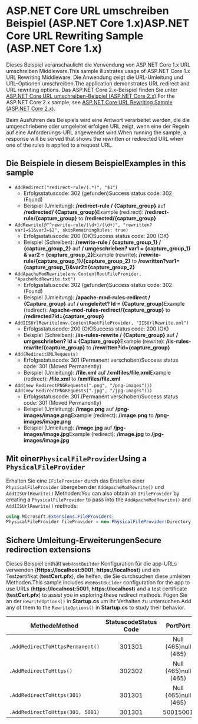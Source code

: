 # <a name="aspnet-core-url-rewriting-sample-aspnet-core-1x"></a><span data-ttu-id="d7b1e-101">ASP.NET Core URL umschreiben Beispiel (ASP.NET Core 1.x)</span><span class="sxs-lookup"><span data-stu-id="d7b1e-101">ASP.NET Core URL Rewriting Sample (ASP.NET Core 1.x)</span></span>

<span data-ttu-id="d7b1e-102">Dieses Beispiel veranschaulicht die Verwendung von ASP.NET Core 1.x URL umschreiben Middleware.</span><span class="sxs-lookup"><span data-stu-id="d7b1e-102">This sample illustrates usage of ASP.NET Core 1.x URL Rewriting Middleware.</span></span> <span data-ttu-id="d7b1e-103">Die Anwendung zeigt die URL-Umleitung und URL-Optionen umschreiben.</span><span class="sxs-lookup"><span data-stu-id="d7b1e-103">The application demonstrates URL redirect and URL rewriting options.</span></span> <span data-ttu-id="d7b1e-104">Das ASP.NET Core 2.x-Beispiel finden Sie unter [ASP.NET Core URL umschreiben-Beispiel (ASP.NET Core 2.x)](https://github.com/aspnet/Docs/tree/master/aspnetcore/fundamentals/url-rewriting/samples/2.x).</span><span class="sxs-lookup"><span data-stu-id="d7b1e-104">For the ASP.NET Core 2.x sample, see [ASP.NET Core URL Rewriting Sample (ASP.NET Core 2.x)](https://github.com/aspnet/Docs/tree/master/aspnetcore/fundamentals/url-rewriting/samples/2.x).</span></span>

<span data-ttu-id="d7b1e-105">Beim Ausführen des Beispiels wird eine Antwort verarbeitet werden, die die umgeschriebene oder umgeleitet erfolgen URL zeigt, wenn eine der Regeln auf eine Anforderungs-URL angewendet wird.</span><span class="sxs-lookup"><span data-stu-id="d7b1e-105">When running the sample, a response will be served that shows the rewritten or redirected URL when one of the rules is applied to a request URL.</span></span>

## <a name="examples-in-this-sample"></a><span data-ttu-id="d7b1e-106">Die Beispiele in diesem Beispiel</span><span class="sxs-lookup"><span data-stu-id="d7b1e-106">Examples in this sample</span></span>

* `AddRedirect("redirect-rule/(.*)", "$1")`
  - <span data-ttu-id="d7b1e-107">Erfolgsstatuscode: 302 (gefunden)</span><span class="sxs-lookup"><span data-stu-id="d7b1e-107">Success status code: 302 (Found)</span></span>
  - <span data-ttu-id="d7b1e-108">Beispiel (Umleitung): **/redirect-rule / {Capture_group}** auf **/redirected/ {Capture_group}**</span><span class="sxs-lookup"><span data-stu-id="d7b1e-108">Example (redirect): **/redirect-rule/{capture_group}** to **/redirected/{capture_group}**</span></span>
* `AddRewrite(@"^rewrite-rule/(\d+)/(\d+)", "rewritten?var1=$1&var2=$2", skipRemainingRules: true)`
  - <span data-ttu-id="d7b1e-109">Erfolgsstatuscode: 200 (OK)</span><span class="sxs-lookup"><span data-stu-id="d7b1e-109">Success status code: 200 (OK)</span></span>
  - <span data-ttu-id="d7b1e-110">Beispiel (Schreiben): **/rewrite-rule / {capture_group_1} / {capture_group_2}** auf **/ umgeschrieben? var1 = {capture_group_1} & var2 = {capture_group_2}**</span><span class="sxs-lookup"><span data-stu-id="d7b1e-110">Example (rewrite): **/rewrite-rule/{capture_group_1}/{capture_group_2}** to **/rewritten?var1={capture_group_1}&var2={capture_group_2}**</span></span>
* `AddApacheModRewrite(env.ContentRootFileProvider, "ApacheModRewrite.txt")`
  - <span data-ttu-id="d7b1e-111">Erfolgsstatuscode: 302 (gefunden)</span><span class="sxs-lookup"><span data-stu-id="d7b1e-111">Success status code: 302 (Found)</span></span>
  - <span data-ttu-id="d7b1e-112">Beispiel (Umleitung): **/apache-mod-rules-redirect / {Capture_group}** auf **/ umgeleitet? Id = {Capture_group}**</span><span class="sxs-lookup"><span data-stu-id="d7b1e-112">Example (redirect): **/apache-mod-rules-redirect/{capture_group}** to **/redirected?id={capture_group}**</span></span>
* `AddIISUrlRewrite(env.ContentRootFileProvider, "IISUrlRewrite.xml")`
  - <span data-ttu-id="d7b1e-113">Erfolgsstatuscode: 200 (OK)</span><span class="sxs-lookup"><span data-stu-id="d7b1e-113">Success status code: 200 (OK)</span></span>
  - <span data-ttu-id="d7b1e-114">Beispiel (Schreiben): **/iis-rules-rewrite / {Capture_group}** auf **/ umgeschrieben? Id = {Capture_group}**</span><span class="sxs-lookup"><span data-stu-id="d7b1e-114">Example (rewrite): **/iis-rules-rewrite/{capture_group}** to **/rewritten?id={capture_group}**</span></span>
* `Add(RedirectXMLRequests)`
  - <span data-ttu-id="d7b1e-115">Erfolgsstatuscode: 301 (Permanent verschoben)</span><span class="sxs-lookup"><span data-stu-id="d7b1e-115">Success status code: 301 (Moved Permanently)</span></span>
  - <span data-ttu-id="d7b1e-116">Beispiel (Umleitung): **/file.xml** auf **/xmlfiles/file.xml**</span><span class="sxs-lookup"><span data-stu-id="d7b1e-116">Example (redirect): **/file.xml** to **/xmlfiles/file.xml**</span></span>
* `Add(new RedirectPNGRequests(".png", "/png-images")))`<br>`Add(new RedirectPNGRequests(".jpg", "/jpg-images")))`
  - <span data-ttu-id="d7b1e-117">Erfolgsstatuscode: 301 (Permanent verschoben)</span><span class="sxs-lookup"><span data-stu-id="d7b1e-117">Success status code: 301 (Moved Permanently)</span></span>
  - <span data-ttu-id="d7b1e-118">Beispiel (Umleitung): **/image.png** auf **/png-images/image.png**</span><span class="sxs-lookup"><span data-stu-id="d7b1e-118">Example (redirect): **/image.png** to **/png-images/image.png**</span></span>
  - <span data-ttu-id="d7b1e-119">Beispiel (Umleitung): **/image.jpg** auf **/jpg-images/image.jpg**</span><span class="sxs-lookup"><span data-stu-id="d7b1e-119">Example (redirect): **/image.jpg** to **/jpg-images/image.jpg**</span></span>

## <a name="using-a-physicalfileprovider"></a><span data-ttu-id="d7b1e-120">Mit einer`PhysicalFileProvider`</span><span class="sxs-lookup"><span data-stu-id="d7b1e-120">Using a `PhysicalFileProvider`</span></span>
<span data-ttu-id="d7b1e-121">Erhalten Sie eine `IFileProvider` durch das Erstellen einer `PhysicalFileProvider` übergeben der `AddApacheModRewrite()` und `AddIISUrlRewrite()` Methoden:</span><span class="sxs-lookup"><span data-stu-id="d7b1e-121">You can also obtain an `IFileProvider` by creating a `PhysicalFileProvider` to pass into the `AddApacheModRewrite()` and `AddIISUrlRewrite()` methods:</span></span>
```csharp
using Microsoft.Extensions.FileProviders;
PhysicalFileProvider fileProvider = new PhysicalFileProvider(Directory.GetCurrentDirectory());
```
## <a name="secure-redirection-extensions"></a><span data-ttu-id="d7b1e-122">Sichere Umleitung-Erweiterungen</span><span class="sxs-lookup"><span data-stu-id="d7b1e-122">Secure redirection extensions</span></span>
<span data-ttu-id="d7b1e-123">Dieses Beispiel enthält `WebHostBuilder` Konfiguration für die app-URLs verwenden (**Https://localhost:5001**, **https://localhost**) und ein Testzertifikat (**testCert.pfx**), die helfen, die Sie durchsuchen diese umleiten Methoden.</span><span class="sxs-lookup"><span data-stu-id="d7b1e-123">This sample includes `WebHostBuilder` configuration for the app to use URLs (**https://localhost:5001**, **https://localhost**) and a test certificate (**testCert.pfx**) to assist you in exploring these redirect methods.</span></span> <span data-ttu-id="d7b1e-124">Fügen Sie an der `RewriteOptions()` in **Startup.cs** um ihr Verhalten zu untersuchen.</span><span class="sxs-lookup"><span data-stu-id="d7b1e-124">Add any of them to the `RewriteOptions()` in **Startup.cs** to study their behavior.</span></span>

<span data-ttu-id="d7b1e-125">Methode</span><span class="sxs-lookup"><span data-stu-id="d7b1e-125">Method</span></span> | <span data-ttu-id="d7b1e-126">Statuscode</span><span class="sxs-lookup"><span data-stu-id="d7b1e-126">Status Code</span></span> | <span data-ttu-id="d7b1e-127">Port</span><span class="sxs-lookup"><span data-stu-id="d7b1e-127">Port</span></span>
--- | :---: | :---:
`.AddRedirectToHttpsPermanent()` | <span data-ttu-id="d7b1e-128">301</span><span class="sxs-lookup"><span data-stu-id="d7b1e-128">301</span></span> | <span data-ttu-id="d7b1e-129">Null (465)</span><span class="sxs-lookup"><span data-stu-id="d7b1e-129">null (465)</span></span>
`.AddRedirectToHttps()` | <span data-ttu-id="d7b1e-130">302</span><span class="sxs-lookup"><span data-stu-id="d7b1e-130">302</span></span> | <span data-ttu-id="d7b1e-131">Null (465)</span><span class="sxs-lookup"><span data-stu-id="d7b1e-131">null (465)</span></span>
`.AddRedirectToHttps(301)` | <span data-ttu-id="d7b1e-132">301</span><span class="sxs-lookup"><span data-stu-id="d7b1e-132">301</span></span> | <span data-ttu-id="d7b1e-133">Null (465)</span><span class="sxs-lookup"><span data-stu-id="d7b1e-133">null (465)</span></span>
`.AddRedirectToHttps(301, 5001)` | <span data-ttu-id="d7b1e-134">301</span><span class="sxs-lookup"><span data-stu-id="d7b1e-134">301</span></span> | <span data-ttu-id="d7b1e-135">5001</span><span class="sxs-lookup"><span data-stu-id="d7b1e-135">5001</span></span>
